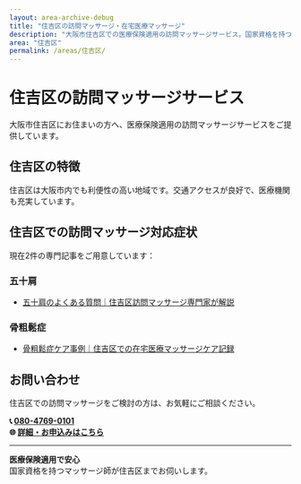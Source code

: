 ```yaml
---
layout: area-archive-debug
title: "住吉区の訪問マッサージ・在宅医療マッサージ"
description: "大阪市住吉区での医療保険適用の訪問マッサージサービス。国家資格を持つマッサージ師が地域密着でサポート。2記事掲載中。"
area: "住吉区"
permalink: /areas/住吉区/
---
```


# 住吉区の訪問マッサージサービス

大阪市住吉区にお住まいの方へ、医療保険適用の訪問マッサージサービスをご提供しています。

## 住吉区の特徴

住吉区は大阪市内でも利便性の高い地域です。交通アクセスが良好で、医療機関も充実しています。

## 住吉区での訪問マッサージ対応症状

現在2件の専門記事をご用意しています：


### 五十肩

- [五十肩のよくある質問｜住吉区訪問マッサージ専門家が解説](/qa/frozen-shoulder-qa-sumiyoshi/)

### 骨粗鬆症

- [骨粗鬆症ケア事例｜住吉区での在宅医療マッサージケア記録](/case_study/osteoporosis-case-sumiyoshi/)


## お問い合わせ

住吉区での訪問マッサージをご検討の方は、お気軽にご相談ください。

**📞 [080-4769-0101](tel:080-4769-0101)**  
**🌐 [詳細・お申込みはこちら](https://peraichi.com/landing_pages/view/himawari-massage/)**

---

**医療保険適用で安心**  
国家資格を持つマッサージ師が住吉区までお伺いします。
